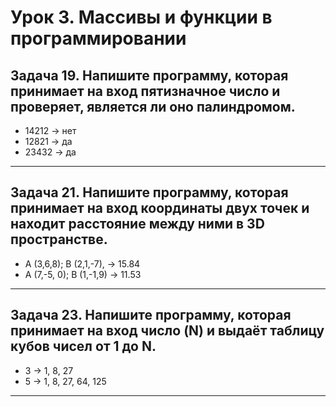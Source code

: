 # Урок 3. Массивы и функции в программировании

## Задача 19. Напишите программу, которая принимает на вход пятизначное число и проверяет, является ли оно палиндромом.

+ 14212 -> нет
+ 12821 -> да
+ 23432 -> да

___
## Задача 21. Напишите программу, которая принимает на вход координаты двух точек и находит расстояние между ними в 3D пространстве.

+ A (3,6,8); B (2,1,-7), -> 15.84
+ A (7,-5, 0); B (1,-1,9) -> 11.53

___
## Задача 23. Напишите программу, которая принимает на вход число (N) и выдаёт таблицу кубов чисел от 1 до N.

+ 3 -> 1, 8, 27
+ 5 -> 1, 8, 27, 64, 125

___